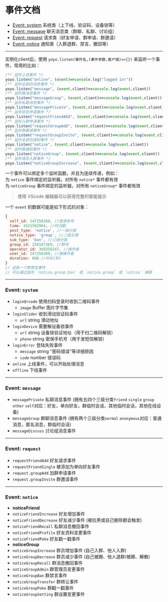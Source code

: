 # 事件文档

+ [Event: system](#Event-system) 系统类（上下线、验证码、设备锁等）
+ [Event: message](#Event-message) 聊天消息类（群聊、私聊、讨论组）
+ [Event: request](#Event-request) 请求类（好友申请、群申请、群邀请）
+ [Event: notice](#Event-notice) 通知类（入群退群、禁言、撤回等）

----

实例化client后，使用 `yoyo.listen(事件名,(事件参数,客户端)=>{})` 来监听一个事件，常用的比如：

```js
/** 监听上线事件 */
yoyo.listen("online", (event)=>console.log("logged in!"))
/** 监听全部的消息事件 */
yoyo.listen("message", (event,client)=>console.log(event,client))
/** 监听群消息事件 */
yoyo.listen("messageGroup", (event,client)=>console.log(event,client))
/** 监听私聊消息事件 */
yoyo.listen("messagePrivate", (event,client)=>console.log(event,client))
/** 监听好友申请事件 */
yoyo.listen("requestFriendAdd", (event,client)=>console.log(event,client))
/** 监听入群申请事件 */
yoyo.listen("requestGroupAdd", (event,client)=>console.log(event,client))
/** 监听群邀请事件 */
yoyo.listen("requestGroupInvite", (event,client)=>console.log(event,client))
/** 监听全部的通知事件 */
yoyo.listen("notice", (event,client)=>console.log(event,client))
/** 监听群通知事件 */
yoyo.listen("noticeGroup", (event,client)=>console.log(event,client))
/** 监听成员入群事件 */
yoyo.listen("noticeGroupIncrease", (event,client)=>console.log(event,client))
```

一个事件可以绑定多个监听函数，并且为连续传递，例如：  
为 `notice` 事件绑定的监听器，对所有 `notice*` 事件都有效  
为 `noticeGroup` 事件绑定的监听器，对所有 `noticeGroup*` 事件都有效  

> 使用 VScode 编辑器可以获得完整的智能提示

一个 `event` 的数据可能是如下形式的对象：

```js
{
  self_id: 147258369, //登录账号
  time: 1621582964, //时间戳
  post_type: 'notice', //一级分类
  notice_type: 'group', //二级分类
  sub_type: 'ban', //三级分类
  group_id: 258147369, //群号
  operator_id: 369258147, //操作者
  user_id: 147258369, //被操作者
  duration: 600 //时长(秒)
}
// 这是一个群禁言事件
// 可以通过监听 `notice.group.ban` 或 `notice.group` 或 `notice` 捕获
```

----

### Event: `system`

+ `loginQrcode` 使用扫码登录时收到二维码事件
  + *`image`* Buffer 图片字节集
+ `loginSlider` 收到滑动验证码事件
  + *`url`* string 滑动地址
+ `loginDevice` 需要解设备锁事件
  + *`url`* string 设备锁验证地址（用于扫二维码解锁）
  + *`phone`* string 密保手机号（用于发短信解锁）
+ `loginError` 登陆失败事件
  + *`message`* string "密码错误"等详细原因
  + *`code`* number 错误码
+ `online` 上线事件，可以开始处理消息
+ `offline` 下线事件

----

### Event: `message`

+ `messagePrivate` 私聊消息事件 (拥有五四个三级分类`friend` `single` `group` `other` `self`对应：好友，单向好友，群临时会话，其他临时会话，其他在线设备)
+ `messageGroup` 群聊消息事件 (拥有两个三级分类`normal` `anonymous`对应：普通消息，匿名消息，群临时会话)
+ `messageDiscuss` 讨论组消息事件

----

### Event: `request`

+ `requestFriendAdd` 好友请求事件
+ `requestFriendSingle` 被添加为单向好友事件
+ `request.groupAdd` 加群申请事件
+ `request.groupInvite` 群邀请事件

----

### Event: `notice`

+ **noticeFriend**
+ `noticeFriendIncrease` 好友增加事件
+ `noticeFriendDecrease` 好友减少事件 (被拉黑或自己删除都会触发)
+ `noticeFriendRecall` 私聊消息撤回事件
+ `noticeFriendProfile` 好友资料变更事件
+ `noticeFriendPoke` 好友戳一戳事件
+ **noticeGroup**
+ `noticeGroupIncrease` 群员增加事件 (自己入群、他人入群)
+ `noticeGroupDecrease` 群员减少事件 (自己被踢、他人退群/被踢、解散)
+ `noticeGroupRecall` 群消息撤回事件
+ `noticeGroupAdmin` 群管理员变更事件
+ `noticeGroupBan` 群禁言事件
+ `noticeGroupTransfer` 群转让事件
+ `noticeGroupPoke` 群戳一戳事件
+ `noticeGroupSetting` 群设置变更事件

